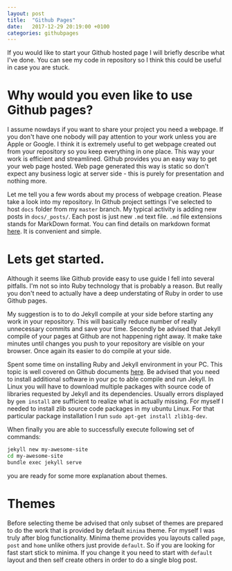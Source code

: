 ```yaml
---
layout: post
title:  "Github Pages"
date:   2017-12-29 20:19:00 +0100
categories: githubpages
---
```


If you would like to start your Github hosted page I will briefly describe what I've
done. You can see my code in repository so I think this could be useful in case
you are stuck. 

# Why would you even like to use Github pages? 
I assume nowdays if you want to share your project you need a webpage.
If you don't have one nobody will pay attention to your work unless you are Apple or
Google.  I think it is extremely useful to get webpage created out from your
repository so you keep everything in one place. This way your work is efficient
and streamlined. Github provides you an easy way to get your web page hosted.
Web page generated this way is static so don't expect any business logic at
server side - this is purely for presentation and nothing more.  

Let me tell you a few words about my process of webpage creation.  Please take
a look into my repository. In Github project settings I've selected to host
`docs` folder from my `master` branch. My typical activity is adding new posts
in `docs/_posts/`. Each post is just new `.md` text file.  `.md` file
extensions stands for MarkDown format. You can find details on markdown format
[here](https://guides.github.com/pdfs/markdown-cheatsheet-online.pdf). It is
convenient and simple. 

# Lets get started. 
Although it seems like Github provide easy to use guide I fell into several
pitfalls. I'm not so into Ruby technology that is probably a reason. But really
you don't need to actually have a deep understating of Ruby in order to use
Github pages. 

My suggestion is to to do Jekyll compile at your side before starting any work
in your repository. This will basically reduce number of really unnecessary
commits and save your time. Secondly be advised that Jekyll compile of your
pages at Github are not happening right away. It make take minutes until
changes you push to your repository are visible on your browser. Once again its
easier to do compile at your side. 

Spent some time on installing Ruby and Jekyll environment in your PC. This
topic is well covered on Github documents
[here](https://jekyllrb.com/docs/quickstart/). Be advised that you need to
install additional software in your pc to able compile and run Jekyll. In Linux
you will have to download multiple packages with source code of libraries
requested by Jekyll and its dependencies. Usually errors displayed by `gem
install` are sufficient to realize what is actually missing. For myself I
needed to install zlib source code packages in my ubuntu Linux. For that
particular package installation I run `sudo apt-get install zlib1g-dev`. 

When finally you are able to successfully execute following set of commands:
```bash
jekyll new my-awesome-site
cd my-awesome-site
bundle exec jekyll serve
```
you are ready for some more explanation about themes.

# Themes
Before selecting theme  be advised that only subset of themes are prepared to
do the work that is provided by default `minima` theme.  For myself I was truly
after blog functionality. Minima theme provides you layouts called `page`,
`post` and `home` unlike others just provide `default`. So if you are looking
for fast start stick to minima. If you change it you need to start with
`default` layout and then self create others in order to do a single blog post. 

 
